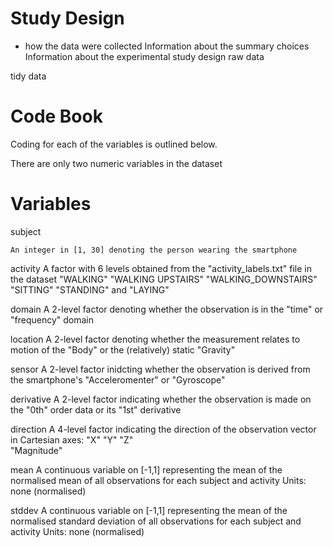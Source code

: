 Study Design
============
- how the data were collected
Information about the summary choices
Information about the experimental study design
raw data

tidy data

Code Book
=========
Coding for each of the variables is outlined below.

There are only two numeric variables in the dataset

Variables
=========
subject

    An integer in [1, 30] denoting the person wearing the smartphone

activity
    A factor with 6 levels obtained from the "activity_labels.txt" file in the dataset
        "WALKING"
        "WALKING UPSTAIRS"
        "WALKING_DOWNSTAIRS"
        "SITTING"
        "STANDING" and
        "LAYING"


domain
    A 2-level factor denoting whether the observation is in the 
        "time" or 
        "frequency" domain

location
    A 2-level factor denoting whether the measurement relates to motion of the
        "Body" or the (relatively) static 
        "Gravity"

sensor
    A 2-level factor inidcting whether the observation is derived from the smartphone's 
        "Acceleromenter" or 
        "Gyroscope"

derivative
    A 2-level factor indicating whether the observation is made on the 
        "0th" order data or its
        "1st" derivative

direction
    A 4-level factor indicating the direction of the observation vector in Cartesian axes:
        "X" 
        "Y"
        "Z"  
        "Magnitude"

mean
    A continuous variable on [-1,1] representing the mean of the normalised mean of all observations
    for each subject and activity
    Units: none (normalised)

stddev
    A continuous variable on [-1,1] representing the mean of the normalised standard deviation of all observations
    for each subject and activity 
    Units: none (normalised)
